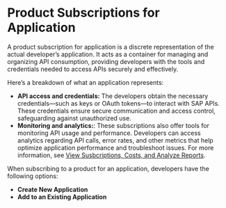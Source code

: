 <!-- loiodaffdc58503f41838a66474fb87a4b72 -->

# Product Subscriptions for Application

A product subscription for application is a discrete representation of the actual developer’s application. It acts as a container for managing and organizing API consumption, providing developers with the tools and credentials needed to access APIs securely and effectively.

Here’s a breakdown of what an application represents:

-   **API access and credentials:** The developers obtain the necessary credentials—such as keys or OAuth tokens—to interact with SAP APIs. These credentials ensure secure communication and access control, safeguarding against unauthorized use.
-   **Monitoring and analytics:**: These subscriptions also offer tools for monitoring API usage and performance. Developers can access analytics regarding API calls, error rates, and other metrics that help optimize application performance and troubleshoot issues. For more information, see [View Susbcriptions, Costs, and Analyze Reports](view-susbcriptions-costs-and-analyze-reports-fca4d8c.md).

When subscribing to a product for an application, developers have the following options:

-   **Create New Application**
-   **Add to an Existing Application**

